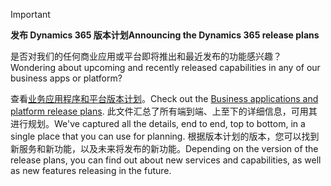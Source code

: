 > [!IMPORTANT]
> <span data-ttu-id="0903c-101">**发布 Dynamics 365 版本计划**</span><span class="sxs-lookup"><span data-stu-id="0903c-101">**Announcing the Dynamics 365 release plans**</span></span>
>
> <span data-ttu-id="0903c-102">是否对我们的任何商业应用或平台即将推出和最近发布的功能感兴趣？</span><span class="sxs-lookup"><span data-stu-id="0903c-102">Wondering about upcoming and recently released capabilities in any of our business apps or platform?</span></span> 
> 
> <span data-ttu-id="0903c-103">查看[业务应用程序和平台版本计划](https://go.microsoft.com/fwlink/?linkid=2010158)。</span><span class="sxs-lookup"><span data-stu-id="0903c-103">Check out the [Business applications and platform release plans](https://go.microsoft.com/fwlink/?linkid=2010158).</span></span> <span data-ttu-id="0903c-104">此文件汇总了所有端到端、上至下的详细信息，可用其进行规划。</span><span class="sxs-lookup"><span data-stu-id="0903c-104">We've captured all the details, end to end, top to bottom, in a single place that you can use for planning.</span></span> <span data-ttu-id="0903c-105">根据版本计划的版本，您可以找到新服务和新功能，以及未来将发布的新功能。</span><span class="sxs-lookup"><span data-stu-id="0903c-105">Depending on the version of the release plans, you can find out about new services and capabilities, as well as new features releasing in the future.</span></span>
